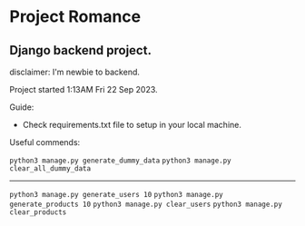 # Project Romance

## Django backend project.

disclaimer: I'm newbie to backend.

Project started 1:13AM Fri 22 Sep 2023.

Guide:

- Check requirements.txt file to setup in your local machine.

Useful commends:

`python3 manage.py generate_dummy_data`
`python3 manage.py clear_all_dummy_data`

---

`python3 manage.py generate_users 10`
`python3 manage.py generate_products 10`
`python3 manage.py clear_users`
`python3 manage.py clear_products`

